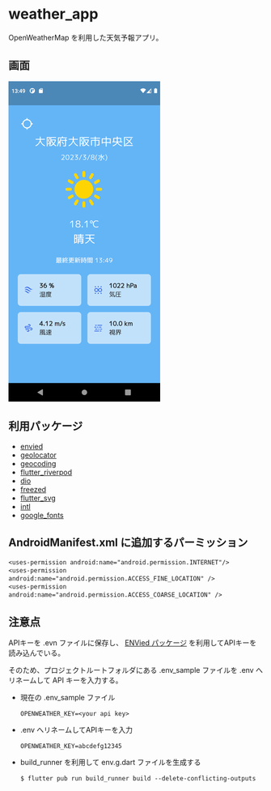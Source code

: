 # weather_app

OpenWeatherMap を利用した天気予報アプリ。

## 画面

<img src="screenshot.png">

## 利用パッケージ

* [envied](https://pub.dev/packages/envied)
* [geolocator](https://pub.dev/packages/geolocator)
* [geocoding](https://pub.dev/packages/geocoding)
* [flutter_riverpod](https://pub.dev/packages/flutter_riverpod)
* [dio](https://pub.dev/packages/dio)
* [freezed](https://pub.dev/packages/freezed)
* [flutter_svg](https://pub.dev/packages/flutter_svg)
* [intl](https://pub.dev/packages/intl)
* [google_fonts](https://pub.dev/packages/google_fonts)


## AndroidManifest.xml に追加するパーミッション

```
<uses-permission android:name="android.permission.INTERNET"/>
<uses-permission android:name="android.permission.ACCESS_FINE_LOCATION" />
<uses-permission android:name="android.permission.ACCESS_COARSE_LOCATION" />
```

## 注意点

APIキーを .evn ファイルに保存し、 [ENVied パッケージ](https://pub.dev/packages/envied) を利用してAPIキーを読み込んでいる。

そのため、プロジェクトルートフォルダにある .env_sample ファイルを .env へリネームして API キーを入力する。

* 現在の .env_sample ファイル

  ```
  OPENWEATHER_KEY=<your api key>
  ```

* .env へリネームしてAPIキーを入力

  ```
  OPENWEATHER_KEY=abcdefg12345
  ```

* build_runner を利用して env.g.dart ファイルを生成する

  ```
  $ flutter pub run build_runner build --delete-conflicting-outputs
  ```

